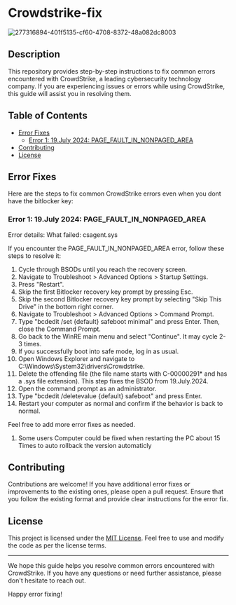 # Crowdstrike-fix

![277316894-401f5135-cf60-4708-8372-48a082dc8003](https://github.com/user-attachments/assets/57214ebe-dde8-46e1-8acb-dbaea11ef0f2)

## Description

This repository provides step-by-step instructions to fix common errors encountered with CrowdStrike, a leading cybersecurity technology company. If you are experiencing issues or errors while using CrowdStrike, this guide will assist you in resolving them.

## Table of Contents

- [Error Fixes](#error-fixes)
  - [Error 1: 19.July 2024: PAGE_FAULT_IN_NONPAGED_AREA](#error-1-19july-2024-page_fault_in_nonpaged_area)
- [Contributing](#contributing)
- [License](#license)

## Error Fixes

Here are the steps to fix common CrowdStrike errors even when you dont have the bitlocker key:

### Error 1: 19.July 2024: PAGE_FAULT_IN_NONPAGED_AREA

Error details: What failed: csagent.sys

If you encounter the PAGE_FAULT_IN_NONPAGED_AREA error, follow these steps to resolve it:

1. Cycle through BSODs until you reach the recovery screen.
2. Navigate to Troubleshoot > Advanced Options > Startup Settings.
3. Press "Restart".
4. Skip the first Bitlocker recovery key prompt by pressing Esc.
5. Skip the second Bitlocker recovery key prompt by selecting "Skip This Drive" in the bottom right corner.
6. Navigate to Troubleshoot > Advanced Options > Command Prompt.
7. Type "bcdedit /set {default} safeboot minimal" and press Enter. Then, close the Command Prompt.
8. Go back to the WinRE main menu and select "Continue". It may cycle 2-3 times.
9. If you successfully boot into safe mode, log in as usual.
10. Open Windows Explorer and navigate to C:\Windows\System32\drivers\Crowdstrike.
11. Delete the offending file (the file name starts with C-00000291* and has a .sys file extension). This step fixes the BSOD from 19.July.2024.
12. Open the command prompt as an administrator.
13. Type "bcdedit /deletevalue {default} safeboot" and press Enter.
14. Restart your computer as normal and confirm if the behavior is back to normal.

Feel free to add more error fixes as needed.

1. Some users Computer could be fixed when restarting the PC about 15 Times to auto rollback the version automaticly

## Contributing

Contributions are welcome! If you have additional error fixes or improvements to the existing ones, please open a pull request. Ensure that you follow the existing format and provide clear instructions for the error fix.

## License

This project is licensed under the [MIT License](LICENSE). Feel free to use and modify the code as per the license terms.

---

We hope this guide helps you resolve common errors encountered with CrowdStrike. If you have any questions or need further assistance, please don't hesitate to reach out.

Happy error fixing!

